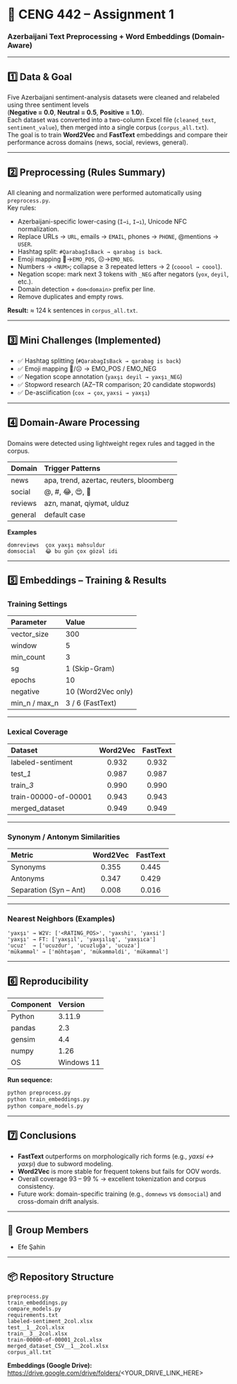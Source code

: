 # 🧠 CENG 442 – Assignment 1

### Azerbaijani Text Preprocessing + Word Embeddings (Domain-Aware)

---

## 1️⃣ Data & Goal

Five Azerbaijani sentiment-analysis datasets were cleaned and relabeled using three sentiment levels  
(**Negative = 0.0**, **Neutral = 0.5**, **Positive = 1.0**).  
Each dataset was converted into a two-column Excel file (`cleaned_text`, `sentiment_value`), then merged into a single corpus (`corpus_all.txt`).  
The goal is to train **Word2Vec** and **FastText** embeddings and compare their performance across domains (news, social, reviews, general).

---

## 2️⃣ Preprocessing (Rules Summary)

All cleaning and normalization were performed automatically using `preprocess.py`.  
Key rules:

- Azerbaijani-specific lower-casing (`İ→i`, `I→ı`), Unicode NFC normalization.
- Replace URLs → `URL`, emails → `EMAIL`, phones → `PHONE`, @mentions → `USER`.
- Hashtag split: `#QarabagIsBack → qarabag is back`.
- Emoji mapping 🙂→`EMO_POS`, ☹→`EMO_NEG`.
- Numbers → `<NUM>`; collapse ≥ 3 repeated letters → 2 (`cooool → coool`).
- Negation scope: mark next 3 tokens with `_NEG` after negators (`yox`, `deyil`, etc.).
- Domain detection + `dom<domain>` prefix per line.
- Remove duplicates and empty rows.

**Result:** ≈ 124 k sentences in `corpus_all.txt`.

---

## 3️⃣ Mini Challenges (Implemented)

- ✅ Hashtag splitting (`#QarabagIsBack → qarabag is back`)
- ✅ Emoji mapping 🙂/☹ → EMO_POS / EMO_NEG
- ✅ Negation scope annotation (`yaxşı deyil → yaxşı_NEG`)
- ✅ Stopword research (AZ–TR comparison; 20 candidate stopwords)
- ✅ De-asciification (`cox → çox`, `yaxsi → yaxşı`)

---

## 4️⃣ Domain-Aware Processing

Domains were detected using lightweight regex rules and tagged in the corpus.

| Domain  | Trigger Patterns                        |
| :------ | :-------------------------------------- |
| news    | apa, trend, azertac, reuters, bloomberg |
| social  | @, #, 😂, 😍, 🙂                        |
| reviews | azn, manat, qiymət, ulduz               |
| general | default case                            |

**Examples**

```
domreviews  çox yaxşı məhsuldur
domsocial   😂 bu gün çox gözəl idi
```

---

## 5️⃣ Embeddings – Training & Results

### Training Settings

| Parameter     | Value              |
| :------------ | :----------------- |
| vector_size   | 300                |
| window        | 5                  |
| min_count     | 3                  |
| sg            | 1 (Skip-Gram)      |
| epochs        | 10                 |
| negative      | 10 (Word2Vec only) |
| min_n / max_n | 3 / 6 (FastText)   |

---

### Lexical Coverage

| Dataset              | Word2Vec | FastText |
| :------------------- | :------: | :------: |
| labeled-sentiment    |  0.932   |  0.932   |
| test\__1_            |  0.987   |  0.987   |
| train\__3_           |  0.990   |  0.990   |
| train-00000-of-00001 |  0.943   |  0.943   |
| merged_dataset       |  0.949   |  0.949   |

---

### Synonym / Antonym Similarities

| Metric                 | Word2Vec | FastText |
| :--------------------- | :------: | :------: |
| Synonyms               |  0.355   |  0.445   |
| Antonyms               |  0.347   |  0.429   |
| Separation (Syn – Ant) |  0.008   |  0.016   |

---

### Nearest Neighbors (Examples)

```
'yaxşı' → W2V: ['<RATING_POS>', 'yaxshi', 'yaxsi']
'yaxşı' → FT: ['yaxşıl', 'yaxşılıq', 'yaxşıca']
'ucuz'  → ['ucuzdur', 'ucuzluğa', 'ucuza']
'mükəmməl' → ['möh­təşəm', 'mükəmməldi', 'mükəmmal']
```

---

## 6️⃣ Reproducibility

| Component | Version    |
| :-------- | :--------- |
| Python    | 3.11.9     |
| pandas    | 2.3        |
| gensim    | 4.4        |
| numpy     | 1.26       |
| OS        | Windows 11 |

**Run sequence:**

```bash
python preprocess.py
python train_embeddings.py
python compare_models.py
```

---

## 7️⃣ Conclusions

- **FastText** outperforms on morphologically rich forms (e.g., _yaxsi ↔ yaxşı_) due to subword modeling.
- **Word2Vec** is more stable for frequent tokens but fails for OOV words.
- Overall coverage 93 – 99 % → excellent tokenization and corpus consistency.
- Future work: domain-specific training (e.g., `domnews` vs `domsocial`) and cross-domain drift analysis.

---

## 👥 Group Members

- Efe Şahin

---

## 📦 Repository Structure

```
preprocess.py
train_embeddings.py
compare_models.py
requirements.txt
labeled-sentiment_2col.xlsx
test__1__2col.xlsx
train__3__2col.xlsx
train-00000-of-00001_2col.xlsx
merged_dataset_CSV__1__2col.xlsx
corpus_all.txt
```

**Embeddings (Google Drive):**  
https://drive.google.com/drive/folders/<YOUR_DRIVE_LINK_HERE>
